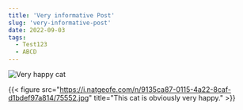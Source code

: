 ```yaml
---
title: 'Very informative Post'
slug: 'very-informative-post'
date: 2022-09-03
tags:
  - Test123
  - ABCD
---
```


![Very happy cat](https://i.natgeofe.com/n/9135ca87-0115-4a22-8caf-d1bdef97a814/75552.jpg)

{{< figure src="https://i.natgeofe.com/n/9135ca87-0115-4a22-8caf-d1bdef97a814/75552.jpg" title="This cat is obviously very happy." >}}
